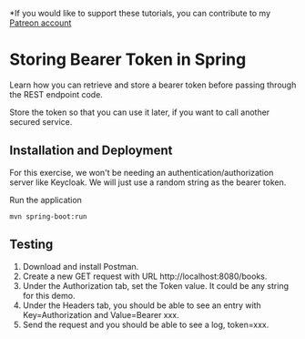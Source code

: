 *If you would like to support these tutorials, you can contribute to my [Patreon account](https://patreon.com/czetsuya)

# Storing Bearer Token in Spring

Learn how you can retrieve and store a bearer token before passing through the REST endpoint code.

Store the token so that you can use it later, if you want to call another secured service.

##  Installation and Deployment

For this exercise, we won't be needing an authentication/authorization server like Keycloak. We will just use a 
random string as the bearer token.

Run the application

```
mvn spring-boot:run
```

## Testing

1. Download and install Postman.
2. Create a new GET request with URL http://localhost:8080/books.
3. Under the Authorization tab, set the Token value. It could be any string for this demo.
4. Under the Headers tab, you should be able to see an entry with Key=Authorization and Value=Bearer xxx.
5. Send the request and you should be able to see a log, token=xxx. 
